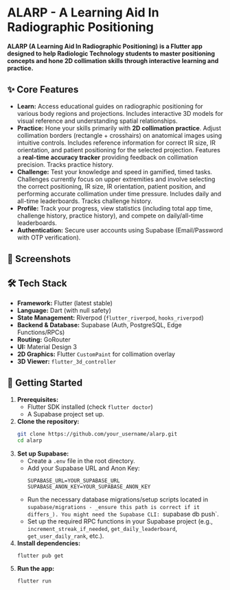 # ALARP - A Learning Aid In Radiographic Positioning

**ALARP (A Learning Aid In Radiographic Positioning) is a Flutter app designed to help Radiologic Technology students to master positioning concepts and hone 2D collimation skills through interactive learning and practice.**

## ✨ Core Features

- **Learn:** Access educational guides on radiographic positioning for various body regions and projections. Includes interactive 3D models for visual reference and understanding spatial relationships.
- **Practice:** Hone your skills primarily with **2D collimation practice**. Adjust collimation borders (rectangle + crosshairs) on anatomical images using intuitive controls. Includes reference information for correct IR size, IR orientation, and patient positioning for the selected projection. Features a **real-time accuracy tracker** providing feedback on collimation precision. Tracks practice history.
- **Challenge:** Test your knowledge and speed in gamified, timed tasks. Challenges currently focus on upper extremities and involve selecting the correct positioning, IR size, IR orientation, patient position, and performing accurate collimation under time pressure. Includes daily and all-time leaderboards. Tracks challenge history.
- **Profile:** Track your progress, view statistics (including total app time, challenge history, practice history), and compete on daily/all-time leaderboards.
- **Authentication:** Secure user accounts using Supabase (Email/Password with OTP verification).

## 📸 Screenshots

<!-- Add screenshots here -->

## 🛠️ Tech Stack

- **Framework:** Flutter (latest stable)
- **Language:** Dart (with null safety)
- **State Management:** Riverpod (`flutter_riverpod`, `hooks_riverpod`)
- **Backend & Database:** Supabase (Auth, PostgreSQL, Edge Functions/RPCs)
- **Routing:** GoRouter
- **UI:** Material Design 3
- **2D Graphics:** Flutter `CustomPaint` for collimation overlay
- **3D Viewer:** `flutter_3d_controller`

## 🚀 Getting Started

1.  **Prerequisites:**
    - Flutter SDK installed (check `flutter doctor`)
    - A Supabase project set up.
2.  **Clone the repository:**
    ```bash
    git clone https://github.com/your_username/alarp.git
    cd alarp
    ```
3.  **Set up Supabase:**
    - Create a `.env` file in the root directory.
    - Add your Supabase URL and Anon Key:
      ```dotenv
      SUPABASE_URL=YOUR_SUPABASE_URL
      SUPABASE_ANON_KEY=YOUR_SUPABASE_ANON_KEY
      ```
    - Run the necessary database migrations/setup scripts located in `supabase/migrations - _ensure this path is correct if it differs_). You might need the Supabase CLI: `supabase db push`.
    - Set up the required RPC functions in your Supabase project (e.g., `increment_streak_if_needed`, `get_daily_leaderboard`, `get_user_daily_rank`, etc.).
4.  **Install dependencies:**
    ```bash
    flutter pub get
    ```
5.  **Run the app:**
    ```bash
    flutter run
    ```
